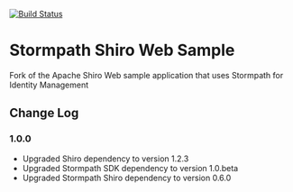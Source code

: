 [![Build Status](https://travis-ci.org/stormpath/stormpath-shiro-web-sample.png?branch=master)](https://travis-ci.org/stormpath/stormpath-shiro-web-sample)

# Stormpath Shiro Web Sample

Fork of the Apache Shiro Web sample application that uses Stormpath for Identity Management

## Change Log

### 1.0.0

- Upgraded Shiro dependency to version 1.2.3
- Upgraded Stormpath SDK dependency to version 1.0.beta
- Upgraded Stormpath Shiro dependency to version 0.6.0

